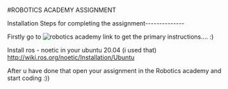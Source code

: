 #ROBOTICS ACADEMY ASSIGNMENT

Installation Steps for completing the assignment--------------

Firstly go to ![robotics academy link](https://jderobot.github.io/RoboticsAcademy/installation/) to get the primary instructions.... :)

Install ros - noetic in your ubuntu 20.04 (i used that) http://wiki.ros.org/noetic/Installation/Ubuntu

After u have done that open your assignment in the Robotics academy and start coding :))
